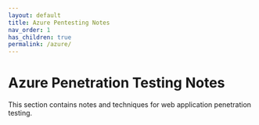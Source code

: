 ```yaml
---
layout: default
title: Azure Pentesting Notes
nav_order: 1
has_children: true
permalink: /azure/
---
```


# Azure Penetration Testing Notes

This section contains notes and techniques for web application penetration testing.
